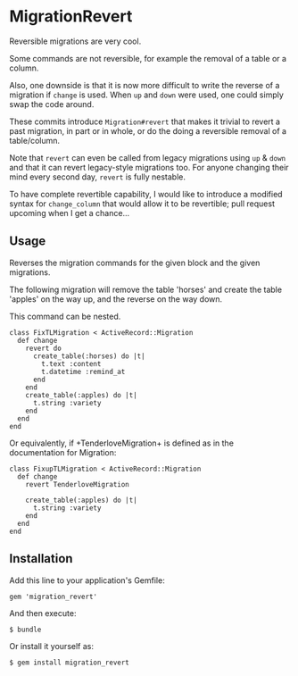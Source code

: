 # MigrationRevert

Reversible migrations are very cool.

Some commands are not reversible, for example the removal of a table or a column.

Also, one downside is that it is now more difficult to write the reverse of a migration if `change` is used. When `up` and `down` were used, one could simply swap the code around.

These commits introduce `Migration#revert` that makes it trivial to revert a past migration, in part or in whole, or do the doing a reversible removal of a table/column.

Note that `revert` can even be called from legacy migrations using `up` & `down` and that it can revert legacy-style migrations too. For anyone changing their mind every second day, `revert` is fully nestable.

To have complete revertible capability, I would like to introduce a modified syntax for `change_column` that would allow it to be revertible; pull request upcoming when I get a chance...

## Usage

Reverses the migration commands for the given block and
the given migrations.

The following migration will remove the table 'horses'
and create the table 'apples' on the way up, and the reverse
on the way down.

This command can be nested.

    class FixTLMigration < ActiveRecord::Migration
      def change
        revert do
          create_table(:horses) do |t|
            t.text :content
            t.datetime :remind_at
          end
        end
        create_table(:apples) do |t|
          t.string :variety
        end
      end
    end

Or equivalently, if +TenderloveMigration+ is defined as in the
documentation for Migration:

    class FixupTLMigration < ActiveRecord::Migration
      def change
        revert TenderloveMigration

        create_table(:apples) do |t|
          t.string :variety
        end
      end
    end


## Installation

Add this line to your application's Gemfile:

    gem 'migration_revert'

And then execute:

    $ bundle

Or install it yourself as:

    $ gem install migration_revert
